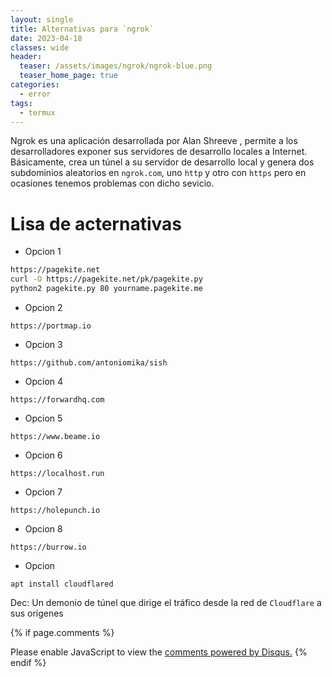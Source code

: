 ```yaml
---
layout: single
title: Alternativas para `ngrok`
date: 2023-04-18
classes: wide
header:
  teaser: /assets/images/ngrok/ngrok-blue.png
  teaser_home_page: true
categories:
  - error
tags:
  - termux
---
```



Ngrok es una aplicación desarrollada por Alan Shreeve , permite a los desarrolladores exponer sus servidores de desarrollo locales a Internet. Básicamente, crea un túnel a su servidor de desarrollo local y genera dos subdominios aleatorios en `ngrok.com`, uno `http` y otro con `https` pero en ocasiones tenemos problemas con dicho sevicio.


# Lisa de acternativas 

-  Opcion 1
```bash
https://pagekite.net
curl -O https://pagekite.net/pk/pagekite.py 
python2 pagekite.py 80 yourname.pagekite.me
```
- Opcion 2
```
https://portmap.io
```

- Opcion 3
```
https://github.com/antoniomika/sish
```

- Opcion 4
```
https://forwardhq.com
```

- Opcion 5
```
https://www.beame.io
```

- Opcion 6
```
https://localhost.run
```

- Opcion 7
```
https://holepunch.io
```

- Opcion 8
```
https://burrow.io
```

- Opcion 

```
apt install cloudflared
```

Dec: Un demonio de túnel que dirige el tráfico desde la red de `Cloudflare` a sus orígenes

{% if page.comments %}
<div id="disqus_thread"></div>
<script>
    (function() { // DON'T EDIT BELOW THIS LINE
    var d = document, s = d.createElement('script');
    s.src = 'https://blok-termux.disqus.com/embed.js';
    s.setAttribute('data-timestamp', +new Date());
    (d.head || d.body).appendChild(s);
    })();
</script>
<noscript>Please enable JavaScript to view the <a href="https://disqus.com/?ref_noscript">comments powered by Disqus.</a></noscript>
{% endif %}


